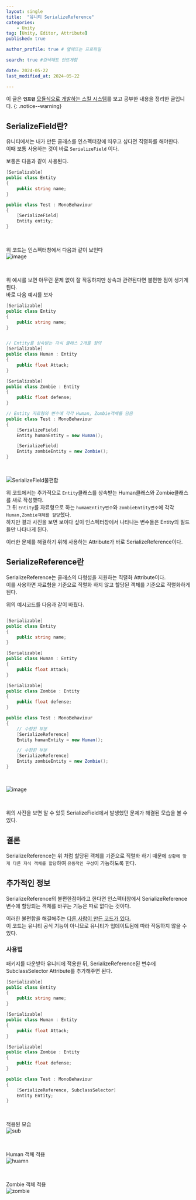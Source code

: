 ```yaml
---
layout: single
title:  "유니티 SerializeReference"
categories: 
    - Unity
tag: [Unity, Editor, Attribute]
published: true

author_profile: true # 옆에뜨는 프로파일

search: true #검색해도 안뜨게함

date: 2024-05-22
last_modified_at: 2024-05-22

---
```


이 글은 **`인프런`** [모듈식으로 개발하는 스킬 시스템](https://www.inflearn.com/course/%EC%9C%A0%EB%8B%88%ED%8B%B0-%EB%AA%A8%EB%93%88%EC%8B%9D-%EC%8A%A4%ED%82%AC-%EC%8B%9C%EC%8A%A4%ED%85%9C)를 보고 공부한 내용을 정리한 글입니다.
{: .notice--warning}

## SerializeField란?
유니티에서는 내가 만든 클래스를 인스펙터창에 띄우고 싶다면 직렬화를 해야한다. <br>
이때 보통 사용하는 것이 바로 `SerializeField` 이다. <br>

보통은 다음과 같이 사용된다.
```cs
[Serializable]
public class Entity
{
    public string name;
}

public class Test : MonoBehaviour
{
    [SerializeField]
    Entity entity;
}
```

<br>

위 코드는 인스펙터창에서 다음과 같이 보인다 <br>
![image](https://github.com/novicehog/comments/assets/131991619/5b9f11dc-26a0-4f9e-8b15-87b39f1d1ee3)

<br>

위 예시를 보면 아무런 문제 없이 잘 작동하지만 상속과 관련된다면 불편한 점이 생기게 된다. <br>
바로 다음 예시를 보자

```cs
[Serializable]
public class Entity
{
    public string name;
}


// Entity를 상속받는 자식 클래스 2개를 정의
[Serializable]
public class Human : Entity
{
    public float Attack;
}

[Serializable]
public class Zombie : Entity
{
    public float defense;
}

// Entity 자료형의 변수에 각각 Human, Zombie객체를 담음
public class Test : MonoBehaviour
{
    [SerializeField]
    Entity humanEntity = new Human();

    [SerializeField]
    Entity zombieEntity = new Zombie();
}
```
<br>

![SerializeField불편함](https://github.com/novicehog/comments/assets/131991619/54f4b7f6-0dc9-4b19-b1ed-cb1fad66db6c)

위 코드에서는 추가적으로 `Entity`클래스를 상속받는 Human클래스와 Zombie클래스를 새로 작성했다.<br>
그 뒤 `Entity`를 자료형으로 하는 `humanEntity변수`와 `zombieEntity변수`에 각각 `Human,Zombie객체를 할당`했다.<br>
하지만 결과 사진을 보면 보이다 싶이 인스펙터창에서 나타나는 변수들은 Entity의 필드들만 나타나게 된다.<br>

이러한 문제를 해결하기 위해 사용하는 Attribute가 바로 SerializeReference이다.
## SerializeReference란
SerializeReference는 클래스의 다형성을 지원하는 직렬화 Attribute이다.<br>
이를 사용하면 자료형을 기준으로 직렬화 하지 않고 할당된 객체를 기준으로 직렬화하게 된다.

위의 예시코드를 다음과 같이 바꿨다.


```cs

[Serializable]
public class Entity
{
    public string name;
}

[Serializable]
public class Human : Entity
{
    public float Attack;
}

[Serializable]
public class Zombie : Entity
{
    public float defense;
}

public class Test : MonoBehaviour
{
    // 수정된 부분
    [SerializeReference]
    Entity humanEntity = new Human();

    // 수정된 부분
    [SerializeReference]
    Entity zombieEntity = new Zombie();
}
```
<br>

![image](https://github.com/novicehog/comments/assets/131991619/428500c9-d050-491c-8085-1690cc866ddd)

<br>

위의 사진을 보면 알 수 있듯 SerializeField에서 발생했던 문제가 해결된 모습을 볼 수 있다.

## 결론
SerializeReference는 위 처럼 할당된 객체를 기준으로 직렬화 하기 때문에 `상황에 맞게 다른 자식 객체를 할당`하여 `유동적인 구성`이 가능하도록 한다.


## 추가적인 정보
SerializeReference의 불편한점이라고 한다면 인스펙터창에서 SerializeReference변수에 할당되는 객체를 바꾸는 기능은 따로 없다는 것이다.

이러한 불편함을 해결해주는 [다른 사람이 만든 코드가 있다.](https://github.com/mackysoft/Unity-SerializeReferenceExtensions/releases) <br>
이 코드는 유니티 공식 기능이 아니므로 유니티가 업데이트됨에 따라 작동하지 않을 수 있다.

### 사용법
패키지를 다운받아 유니티에 적용한 뒤, SerializeReference된 변수에 SubclassSelector Attribute를 추가해주면 된다.

```cs
[Serializable]
public class Entity
{
    public string name;
}

[Serializable]
public class Human : Entity
{
    public float Attack;
}

[Serializable]
public class Zombie : Entity
{
    public float defense;
}

public class Test : MonoBehaviour
{
    [SerializeReference, SubclassSelector]
    Entity Entity;
}
```

<br>

적용된 모습 <br>
![sub](https://github.com/novicehog/comments/assets/131991619/f9f424a5-caf7-4409-98b4-8faa0caf5f80)

<br>

Human 객체 적용<br>
![huamn](https://github.com/novicehog/comments/assets/131991619/457c19df-b302-47f7-837b-e7ba8f55955c)

<br>

Zombie 객체 적용<br>
![zombie](https://github.com/novicehog/comments/assets/131991619/c2aafff4-b79c-4d81-ad40-6da157bbf5c9)